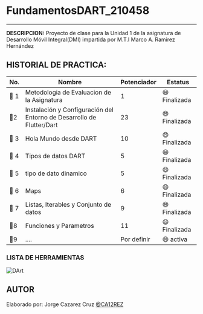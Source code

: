 # FundamentosDART_210458
------------
**DESCRIPCION:**
Proyecto de clase para la Unidad 1 de la asignatura de Desarrollo Móvil Integral(DMI) impartida por M.T.I Marco A. Ramirez Hernández

## HISTORIAL DE PRACTICA:

|No. |Nombre|Potenciador|Estatus|
|--|--|--|--|
|:ledger: 1|Metodologia de Evaluacion de la Asignatura|1|:smile: Finalizada|
|:ledger:2|Instalación y Configuración del Entorno de Desarrollo de Flutter/Dart|23|:smile: Finalizada|
|:ledger: 3|Hola Mundo desde DART|10|:smile: Finalizada|
|:ledger: 4|Tipos de datos DART|5|:smile: Finalizada|
|:ledger: 5|tipo de dato dinamico|5|:smile: Finalizada|
|:ledger: 6|Maps|6|:smile: Finalizada|
|:ledger: 7|Listas, Iterables y Conjunto de datos|9|:smile: Finalizada|
|:ledger:8|Funciones y Parametros|11|:smile: Finalizada|
|:ledger:9|....|Por definir|:smile: activa|
### LISTA DE HERRAMIENTAS
![DArt](https://img.shields.io/badge/Dart-0175C2?style=for-the-badge&logo=dart&logoColor=white)


## AUTOR 
Elaborado por: Jorge Cazarez Cruz [@CA12REZ]()
